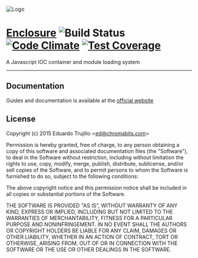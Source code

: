 ![Logo](http://i.imgur.com/qAoBgMP.png)
# [Enclosure](http://enclosure.me) ![Build Status](https://travis-ci.org/etcinit/enclosure.svg?branch=develop) [![Code Climate](https://codeclimate.com/github/etcinit/enclosure/badges/gpa.svg)](https://codeclimate.com/github/etcinit/enclosure) [![Test Coverage](https://codeclimate.com/github/etcinit/enclosure/badges/coverage.svg)](https://codeclimate.com/github/etcinit/enclosure)

A Javascript IOC container and module loading system

---

## Documentation

Guides and documentation is available at the
[official website](http://enclosure.me)

## License

Copyright (c) 2015 Eduardo Trujillo \<ed@chromabits.com\>

Permission is hereby granted, free of charge, to any person obtaining a copy
of this software and associated documentation files (the "Software"), to deal
in the Software without restriction, including without limitation the rights
to use, copy, modify, merge, publish, distribute, sublicense, and/or sell
copies of the Software, and to permit persons to whom the Software is
furnished to do so, subject to the following conditions:

The above copyright notice and this permission notice shall be included in
all copies or substantial portions of the Software.

THE SOFTWARE IS PROVIDED "AS IS", WITHOUT WARRANTY OF ANY KIND, EXPRESS OR
IMPLIED, INCLUDING BUT NOT LIMITED TO THE WARRANTIES OF MERCHANTABILITY,
FITNESS FOR A PARTICULAR PURPOSE AND NONINFRINGEMENT. IN NO EVENT SHALL THE
AUTHORS OR COPYRIGHT HOLDERS BE LIABLE FOR ANY CLAIM, DAMAGES OR OTHER
LIABILITY, WHETHER IN AN ACTION OF CONTRACT, TORT OR OTHERWISE, ARISING FROM,
OUT OF OR IN CONNECTION WITH THE SOFTWARE OR THE USE OR OTHER DEALINGS IN
THE SOFTWARE.
